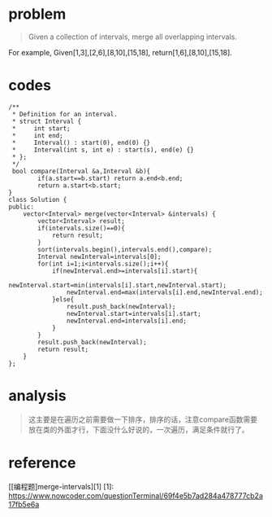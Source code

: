# problem
>Given a collection of intervals, merge all overlapping intervals.

For example,
Given[1,3],[2,6],[8,10],[15,18],
return[1,6],[8,10],[15,18].

# codes
```
/**
 * Definition for an interval.
 * struct Interval {
 *     int start;
 *     int end;
 *     Interval() : start(0), end(0) {}
 *     Interval(int s, int e) : start(s), end(e) {}
 * };
 */
 bool compare(Interval &a,Interval &b){
        if(a.start==b.start) return a.end<b.end;
        return a.start<b.start;
}
class Solution {
public:
    vector<Interval> merge(vector<Interval> &intervals) {
        vector<Interval> result;
        if(intervals.size()==0){
            return result;
        }
        sort(intervals.begin(),intervals.end(),compare);
        Interval newInterval=intervals[0];
        for(int i=1;i<intervals.size();i++){
            if(newInterval.end>=intervals[i].start){
                newInterval.start=min(intervals[i].start,newInterval.start);
                newInterval.end=max(intervals[i].end,newInterval.end);
            }else{
                result.push_back(newInterval);
                newInterval.start=intervals[i].start;
                newInterval.end=intervals[i].end;
            }
        }
        result.push_back(newInterval);
        return result;
    }
};
```

# analysis
>这主要是在遍历之前需要做一下排序，排序的话，注意compare函数需要放在类的外面才行，下面没什么好说的，一次遍历，满足条件就行了。

# reference
[[编程题]merge-intervals][1]
[1]: https://www.nowcoder.com/questionTerminal/69f4e5b7ad284a478777cb2a17fb5e6a